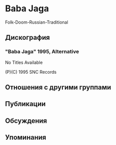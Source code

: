 # Baba Jaga

Folk-Doom-Russian-Traditional

## Дискография

### "Baba Jaga" 1995, Alternative

No Titles Available

(P)(C) 1995 SNC Records


## Отношения с другими группами


## Публикации


## Обсуждения


## Упоминания

